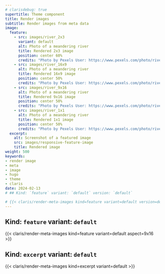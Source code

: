 ```yaml
---
# clarisdebug: true
supertitle: Theme component
title: Render images
subtitle: Render images from meta data
image:
  feature:
    - src: images/river_2x3
      variant: default
      alt: Photo of a meandering river
      title: Rendered 2x3 image
      position: center 60%
      credits: "Photo by Pexels User: https://www.pexels.com/photo/river-in-rage-20008219/"
    - src: images/river_16x9
      alt: Photo of a meandering river
      title: Rendered 16x9 image
      position: center 50%
      credits: "Photo by Pexels User: https://www.pexels.com/photo/river-in-rage-20008219/"
    - src: images/river_9x16
      alt: Photo of a meandering river
      title: Rendered 9x16 image
      position: center 50%
      credits: "Photo by Pexels User: https://www.pexels.com/photo/river-in-rage-20008219/"
    - src: images/river_1x1
      alt: Photo of a meandering river
      title: Rendered 1x1 image
      position: center 50%
      credits: "Photo by Pexels User: https://www.pexels.com/photo/river-in-rage-20008219/"
  excerpt:
    alt: Screenshot of a featured image
    src: images/responsive-feature-image
    title: Rendered image
weight: 500
keywords:
- render image
- meta
- image
- hugo
- theme
- claris
date: 2024-02-13 
# ## Kind: `feature` variant: `default` version: `default`

# {{< claris/render-meta-images kind=feature variant=default version=default >}}
---
```


## Kind: `feature` variant: `default`

{{< claris/render-meta-images kind=feature variant=default aspect=9x16 >}}

## Kind: `excerpt` variant: `default`

{{< claris/render-meta-images kind=excerpt variant=default >}}
